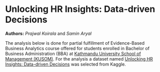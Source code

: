 # Unlocking HR Insights: Data-driven Decisions

**Authors:**
*Prajwal Koirala* and *Samin Aryal*


The analysis below is done for partial fulfillment of Evidence-Based Business Analytics course offered for students enrolled in Bachelor of Business Administration (BBA) at [Kathmandu University School of Management (KUSOM)](https://som.ku.edu.np/). For the analysis a dataset named [Unlocking HR Insights: Data-driven Decisions](https://www.kaggle.com/datasets/saadharoon27/hr-analytics-dataset) was selected from Kaggle. 

